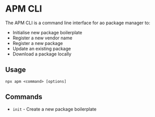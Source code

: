 # APM CLI

The APM CLI is a command line interface for ao package manager to:
- Initialise new package boilerplate
- Register a new vendor name
- Register a new package
- Update an existing package
- Download a package locally

## Usage

```shell
npx apm <command> [options]
```

## Commands

- `init` - Create a new package boilerplate